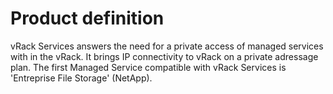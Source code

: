 # Product definition
vRack Services answers the need for a private access of managed services with in the vRack. It brings IP connectivity to vRack on a private adressage
plan.
The first Managed Service compatible with vRack Services is 'Entreprise File Storage' (NetApp).
